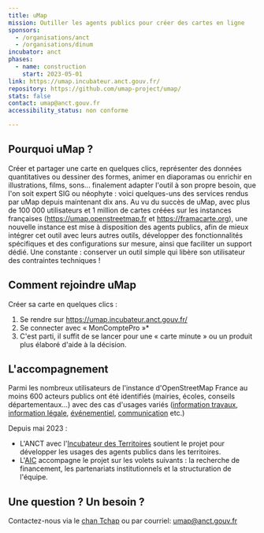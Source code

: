 ```yaml
---
title: uMap
mission: Outiller les agents publics pour créer des cartes en ligne
sponsors:
  - /organisations/anct
  - /organisations/dinum
incubator: anct
phases:
  - name: construction
    start: 2023-05-01
link: https://umap.incubateur.anct.gouv.fr/
repository: https://github.com/umap-project/umap/
stats: false
contact: umap@anct.gouv.fr
accessibility_status: non conforme

---
```


## Pourquoi uMap ?
Créer et partager une carte en quelques clics, représenter des données quantitatives ou dessiner des formes, animer en diaporamas ou
enrichir en illustrations, films, sons... finalement adapter l'outil à son propre besoin, que l'on soit expert SIG ou néophyte : voici quelques-uns des services rendus par uMap depuis maintenant dix ans.
Au vu du succès de uMap, avec plus de 100 000 utilisateurs et 1 million de cartes créées sur les instances françaises (https://umap.openstreetmap.fr et https://framacarte.org), une nouvelle instance est mise à disposition des agents publics, afin de mieux intégrer cet outil avec leurs autres outils, développer des fonctionnalités spécifiques et des configurations sur mesure, ainsi que faciliter un support dédié.
Une constante : conserver un outil simple qui libère son utilisateur des contraintes techniques !

## Comment rejoindre uMap

Créer sa carte en quelques clics :
1. Se rendre sur https://umap.incubateur.anct.gouv.fr/
2. Se connecter avec « MonComptePro »*
3. C'est parti, il suffit de se lancer pour une « carte minute » ou un produit plus élaboré d'aide à la décision.

## L'accompagnement
Parmi les nombreux utilisateurs de l'instance d'OpenStreetMap France au moins 600 acteurs publics ont été identifiés (mairies, écoles, conseils départementaux…) avec des cas d'usages variés ([information travaux](https://umap.openstreetmap.fr/fr/map/travaux_939321), [information légale](https://umap.openstreetmap.fr/en/map/routes-qui-repassent-a-90kmh_478578), [événementiel](https://umap.openstreetmap.fr/fr/map/fete-de-la-musique-2023_928050), [communication](https://umap.openstreetmap.fr/fr/map/grande-exposition-du-fabrique-en-france-2023_928193) etc.)

Depuis mai 2023 :
- L'ANCT avec l'[Incubateur des Territoires](https://incubateur.anct.gouv.fr/) soutient le projet  pour développer les usages des agents publics dans les territoires.
- L'[AIC](https://citoyens.transformation.gouv.fr/) accompagne le projet sur les volets suivants : la recherche de financement, les partenariats institutionnels et la structuration de l'équipe.


## Une question ? Un besoin ?
Contactez-nous via le [chan Tchap](https://tchap.gouv.fr/#/room/!uPnJvxCrKXSNzYhJXe:agent.dev-durable.tchap.gouv.fr) ou par courriel: umap@anct.gouv.fr

